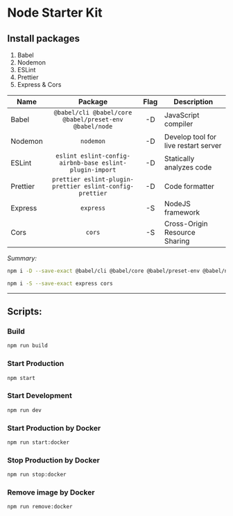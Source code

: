 # Node Starter Kit

## Install packages

1. Babel
2. Nodemon
3. ESLint
4. Prettier
5. Express & Cors


|     Name      |                     Package                            | Flag |           Description          |
|---------------|:------------------------------------------------------:|:----:|--------------------------------|
|     Babel     |`@babel/cli @babel/core @babel/preset-env @babel/node`  |  -D  | JavaScript compiler            |
|    Nodemon    |                      `nodemon`                         |  -D  | Develop tool for live restart server|
|     ESLint    |`eslint eslint-config-airbnb-base eslint-plugin-import` |  -D  | Statically analyzes code       |
|    Prettier   |`prettier eslint-plugin-prettier eslint-config-prettier`|  -D  | Code formatter                 |
|    Express    |                      `express`                         |  -S  | NodeJS framework               |
|      Cors     |                        `cors`                          |  -S  | Cross-Origin Resource Sharing  |


*Summary:*
```bash
npm i -D --save-exact @babel/cli @babel/core @babel/preset-env @babel/node nodemon eslint eslint-config-airbnb-base eslint-plugin-import prettier eslint-plugin-prettier eslint-config-prettier
```
```bash
npm i -S --save-exact express cors
```

---

## Scripts:

### Build

```bash
npm run build
```

### Start Production

```bash
npm start
```

### Start Development

```bash
npm run dev
```

### Start Production by Docker

```bash
npm run start:docker
```

### Stop Production by Docker

```bash
npm run stop:docker
```

### Remove image by Docker

```bash
npm run remove:docker
```
